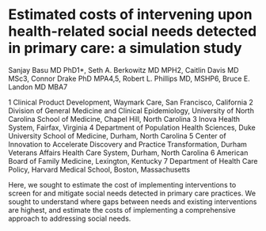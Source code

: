 # Estimated costs of intervening upon health-related social needs detected in primary care: a simulation study
 
Sanjay Basu MD PhD1*, Seth A. Berkowitz MD MPH2, Caitlin Davis MD MSc3, Connor Drake PhD MPA4,5, Robert L. Phillips MD, MSHP6, Bruce E. Landon MD MBA7
 
1 Clinical Product Development, Waymark Care, San Francisco, California
2 Division of General Medicine and Clinical Epidemiology, University of North Carolina School of Medicine, Chapel Hill, North Carolina
3 Inova Health System, Fairfax, Virginia
4 Department of Population Health Sciences, Duke University School of Medicine, Durham, North Carolina
5 Center of Innovation to Accelerate Discovery and Practice Transformation, Durham Veterans Affairs Health Care System, Durham, North Carolina
6 American Board of Family Medicine, Lexington, Kentucky
7 Department of Health Care Policy, Harvard Medical School, Boston, Massachusetts

Here, we sought to estimate the cost of implementing interventions to screen for and mitigate social needs detected in primary care practices. We sought to understand where gaps between needs and existing interventions are highest, and estimate the costs of implementing a comprehensive approach to addressing social needs.
